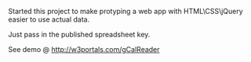 Started this project to make protyping a web app with HTML\CSS\jQuery easier to use actual data.

Just pass in the published spreadsheet key.

See demo @ http://w3portals.com/gCalReader